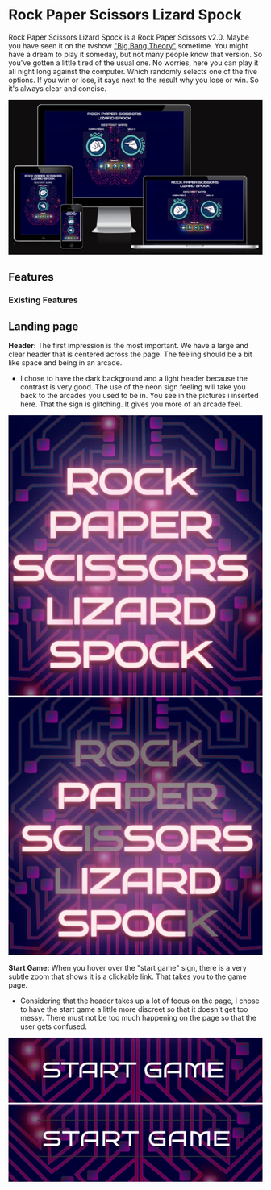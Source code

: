 # Rock Paper Scissors Lizard Spock

Rock Paper Scissors Lizard Spock is a Rock Paper Scissors v2.0. Maybe you have seen it on the tvshow ["Big Bang Theory"](https://www.imdb.com/title/tt0898266/) sometime. 
You might have a dream to play it someday, but not many people know that version. So you've gotten a little tired of the usual one. No worries, here you can play it all night long against the computer. Which randomly selects one of the five options. 
If you win or lose, it says next to the result why you lose or win. So it's always clear and concise.

![Lighthouse picture](/assets/images/readme_file_am_i_responsive.jpg)

## Features

### **Existing Features**

## Landing page

**Header:**
The first impression is the most important. We have a large and clear header that is centered across the page. The feeling should be a bit like space and being in an arcade.

- I chose to have the dark background and a light header because the contrast is very good. The use of the neon sign feeling will take you back to the arcades you used to be in. You see in the pictures i inserted here. That the sign is glitching. It gives you more of an arcade feel.

![header image no glitch](/assets/images/header.jpg)
![header image glitching](/assets/images/header_blinks.jpg)


**Start Game:**
When you hover over the "start game" sign, there is a very subtle zoom that shows it is a clickable link. That takes you to the game page.

- Considering that the header takes up a lot of focus on the page, I chose to have the start game a little more discreet so that it doesn't get too messy. There must not be too much happening on the page so that the user gets confused.

![start game sign](/assets/images/startgame.jpg)
![start game sign hover](/assets/images/startgame_hover.jpg)